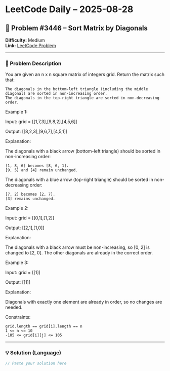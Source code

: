 # LeetCode Daily – 2025-08-28

## 🧠 Problem #3446 – **Sort Matrix by Diagonals**
**Difficulty:** Medium  
**Link:** [LeetCode Problem](https://leetcode.com/problems/sort-matrix-by-diagonals)

---

### 📝 Problem Description

You are given an n x n square matrix of integers grid. Return the matrix such that:


	The diagonals in the bottom-left triangle (including the middle diagonal) are sorted in non-increasing order.
	The diagonals in the top-right triangle are sorted in non-decreasing order.


 
Example 1:


Input: grid = [[1,7,3],[9,8,2],[4,5,6]]

Output: [[8,2,3],[9,6,7],[4,5,1]]

Explanation:



The diagonals with a black arrow (bottom-left triangle) should be sorted in non-increasing order:


	[1, 8, 6] becomes [8, 6, 1].
	[9, 5] and [4] remain unchanged.


The diagonals with a blue arrow (top-right triangle) should be sorted in non-decreasing order:


	[7, 2] becomes [2, 7].
	[3] remains unchanged.



Example 2:


Input: grid = [[0,1],[1,2]]

Output: [[2,1],[1,0]]

Explanation:



The diagonals with a black arrow must be non-increasing, so [0, 2] is changed to [2, 0]. The other diagonals are already in the correct order.


Example 3:


Input: grid = [[1]]

Output: [[1]]

Explanation:

Diagonals with exactly one element are already in order, so no changes are needed.


 
Constraints:


	grid.length == grid[i].length == n
	1 <= n <= 10
	-105 <= grid[i][j] <= 105

---

### 💡 Solution (Language)

```cpp
// Paste your solution here
